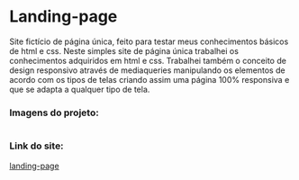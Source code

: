 # Landing-page
Site fictício de página única, feito para testar meus conhecimentos básicos de html e css. Neste simples site de página única trabalhei os conhecimentos adquiridos em html e css. Trabalhei também o conceito de design responsivo através de mediaqueries manipulando os elementos de acordo com os tipos de telas criando assim uma página 100% responsiva e que se adapta a qualquer tipo de tela.

<h3>Imagens do projeto:</h3>
<img src="" alt="">

<h3>Link do site:</h3>
<a href="https://landing-page-theta-nine.vercel.app/">landing-page</a>
